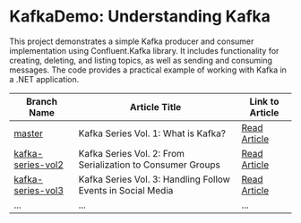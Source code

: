 # KafkaDemo: Understanding Kafka

This project demonstrates a simple Kafka producer and consumer implementation using Confluent.Kafka library.
It includes functionality for creating, deleting, and listing topics, as well as sending and consuming messages.
The code provides a practical example of working with Kafka in a .NET application.


| Branch Name                                                                        | Article Title                                        | Link to Article                                                                           |
|------------------------------------------------------------------------------------|------------------------------------------------------|-------------------------------------------------------------------------------------------|
| [master](https://github.com/fatihunlu/KafkaDemo/tree/master)                       | Kafka Series Vol. 1: What is Kafka?                  | [Read Article](https://medium.com/@unlu-fa/kafka-series-vol-1-what-is-kafka-e687fe32bb26) |
| [kafka-series-vol2](https://github.com/fatihunlu/KafkaDemo/tree/kafka-series-vol2) | Kafka Series Vol. 2: From Serialization to Consumer Groups | [Read Article](https://unlu-fa.medium.com/kafka-series-vol-2-from-serialization-to-consumer-groups-109b498c89d3)                                                                          |
| [kafka-series-vol3](https://github.com/fatihunlu/KafkaDemo/tree/kafka-series-vol3) | Kafka Series Vol. 3: Handling Follow Events in Social Media | [Read Article](https://unlu-fa.medium.com/kafka-series-vol-3-handling-follow-events-in-social-media-8f82084b561a)                                                                          |
| ...                                                                                | ...                                                  | ...                                                                                       |


